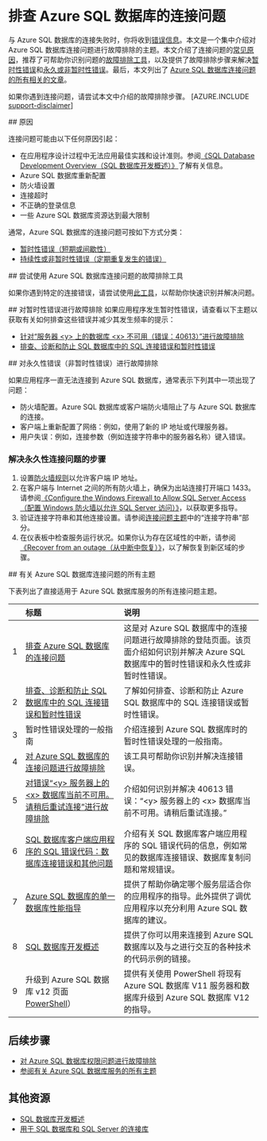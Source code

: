 <properties
	pageTitle="排查 Azure SQL 数据库的常见连接问题"
	description="识别和解决 Azure SQL 数据库常见连接错误的步骤。"
	services="sql-database"
	documentationCenter=""
	authors="dalechen"
	manager="felixwu"
	editor=""/>

<tags
	ms.service="sql-database"
	ms.workload="data-management"
	ms.tgt_pltfrm="na"
	ms.devlang="na"
	ms.topic="article"
	ms.date="08/31/2016"
	wacn.date="11/16/2016"
	ms.author="daleche"/>  


# 排查 Azure SQL 数据库的连接问题

与 Azure SQL 数据库的连接失败时，你将收到[错误信息](/documentation/articles/sql-database-develop-error-messages/)。本文是一个集中介绍对 Azure SQL 数据库连接问题进行故障排除的主题。本文介绍了连接问题的[常见原因](#cause)，推荐了可帮助你识别问题的[故障排除工具](#try-the-troubleshooter-for-azure-sql-database-connectivity-issues)，以及提供了故障排除步骤来解决[暂时性错误](#troubleshoot-transient-errors)和[永久或非暂时性错误](#troubleshoot-the-persistent-errors)。最后，本文列出了 [Azure SQL 数据库连接问题的所有相关的文章](#all-topics-for-azure-sql-database-connection-problems)。

如果你遇到连接问题，请尝试本文中介绍的故障排除步骤。
[AZURE.INCLUDE [support-disclaimer](../../includes/support-disclaimer.md)]

##<a name="cause"></a> 原因

连接问题可能由以下任何原因引起：

- 在应用程序设计过程中无法应用最佳实践和设计准则。参阅[《SQL Database Development Overview（SQL 数据库开发概述）》](/documentation/articles/sql-database-develop-overview/)了解有关信息。
- Azure SQL 数据库重新配置
- 防火墙设置
- 连接超时
- 不正确的登录信息
- 一些 Azure SQL 数据库资源达到最大限制

通常，Azure SQL 数据库的连接问题可按如下方式分类：

- [暂时性错误（短期或间歇性）](#troubleshoot-transient-errors)
- [持续性或非暂时性错误（定期重复发生的错误）](#troubleshoot-the-persistent-errors)

##<a id="try-the-troubleshooter-for-azure-sql-database-connectivity-issues"></a> 尝试使用 Azure SQL 数据库连接问题的故障排除工具

如果你遇到特定的连接错误，请尝试使用[此工具](https://support.microsoft.com/help/10085/troubleshooting-connectivity-issues-with-microsoft-azure-sql-database)，以帮助你快速识别并解决问题。

##<a id="troubleshoot-transient-errors"></a> 对暂时性错误进行故障排除
如果应用程序发生暂时性错误，请查看以下主题以获取有关如何排查这些错误并减少其发生频率的提示：

- [针对“服务器 &lt;y&gt; 上的数据库 &lt;x&gt; 不可用（错误：40613）”进行故障排除](/documentation/articles/sql-database-troubleshoot-connection/)
- [排查、诊断和防止 SQL 数据库中的 SQL 连接错误和暂时性错误](/documentation/articles/sql-database-connectivity-issues/)

<a id="troubleshoot-the-persistent-errors" name="troubleshoot-the-persistent-errors"></a>

##<a id="troubleshoot-the-persistent-errors"></a> 对永久性错误（非暂时性错误）进行故障排除

如果应用程序一直无法连接到 Azure SQL 数据库，通常表示下列其中一项出现了问题：

- 防火墙配置。Azure SQL 数据库或客户端防火墙阻止了与 Azure SQL 数据库的连接。
- 客户端上重新配置了网络：例如，使用了新的 IP 地址或代理服务器。
- 用户失误：例如，连接参数（例如连接字符串中的服务器名称）键入错误。

### 解决永久性连接问题的步骤

1.	设置[防火墙规则](/documentation/articles/sql-database-configure-firewall-settings-powershell/)以允许客户端 IP 地址。
2.	在客户端与 Internet 之间的所有防火墙上，确保为出站连接打开端口 1433。请参阅[《Configure the Windows Firewall to Allow SQL Server Access（配置 Windows 防火墙以允许 SQL Server 访问）》](https://msdn.microsoft.com/zh-cn/library/cc646023.aspx)，以获取更多指导。
3.	验证连接字符串和其他连接设置。请参阅[连接问题主题](/documentation/articles/sql-database-connectivity-issues/#connections-to-azure-sql-database)中的“连接字符串”部分。
4.	在仪表板中检查服务运行状况。如果你认为存在区域性的中断，请参阅[《Recover from an outage（从中断中恢复）》](/documentation/articles/sql-database-disaster-recovery/)，以了解恢复到新区域的步骤。


##<a id="all-topics-for-azure-sql-database-connection-problems"></a> 有关 Azure SQL 数据库连接问题的所有主题

下表列出了直接适用于 Azure SQL 数据库服务的所有连接问题主题。


| &nbsp; | 标题 | 说明 |
| --: | :-- | :-- |
| 1 | [排查 Azure SQL 数据库的连接问题](/documentation/articles/sql-database-troubleshoot-common-connection-issues/) | 这是对 Azure SQL 数据库中的连接问题进行故障排除的登陆页面。该页面介绍如何识别并解决 Azure SQL 数据库中的暂时性错误和永久性或非暂时性错误。 |
| 2 | [排查、诊断和防止 SQL 数据库中的 SQL 连接错误和暂时性错误](/documentation/articles/sql-database-connectivity-issues/) | 了解如何排查、诊断和防止 Azure SQL 数据库中的 SQL 连接错误或暂时性错误。 |
| 3 | 暂时性错误处理的一般指南 | 介绍连接到 Azure SQL 数据库时的暂时性错误处理的一般指南。 |
| 4 | [对 Azure SQL 数据库的连接问题进行故障排除](https://support.microsoft.com/help/10085/troubleshooting-connectivity-issues-with-microsoft-azure-sql-database) | 该工具可帮助你识别并解决连接错误。 |
| 5 | [对错误“&lt;y&gt; 服务器上的 &lt;x&gt; 数据库当前不可用。请稍后重试连接”进行故障排除](/documentation/articles/sql-database-troubleshoot-connection/) | 介绍如何识别并解决 40613 错误：“&lt;y&gt; 服务器上的 &lt;x&gt; 数据库当前不可用。请稍后重试连接。” |
| 6 | [SQL 数据库客户端应用程序的 SQL 错误代码：数据库连接错误和其他问题](/documentation/articles/sql-database-develop-error-messages/) | 介绍有关 SQL 数据库客户端应用程序的 SQL 错误代码的信息，例如常见的数据库连接错误、数据库复制问题和常规错误。 |
| 7 | [Azure SQL 数据库的单一数据库性能指导](/documentation/articles/sql-database-performance-guidance/) | 提供了帮助你确定哪个服务层适合你的应用程序的指导。此外提供了调优应用程序以充分利用 Azure SQL 数据库的建议。 |
| 8 | [SQL 数据库开发概述](/documentation/articles/sql-database-develop-overview/) | 提供了你可以用来连接到 Azure SQL 数据库以及与之进行交互的各种技术的代码示例的链接。 |
| 9 | 升级到 Azure SQL 数据库 v12 页面[PowerShell](/documentation/articles/sql-database-upgrade-server-powershell/)） | 提供有关使用 PowerShell 将现有 Azure SQL 数据库 V11 服务器和数据库升级到 Azure SQL 数据库 V12 的指导。 |


## 后续步骤


- [对 Azure SQL 数据库权限问题进行故障排除](/documentation/articles/sql-database-troubleshoot-permissions/)
- [参阅有关 Azure SQL 数据库服务的所有主题](/documentation/articles/sql-database-index-all-articles/)



## 其他资源

- [SQL 数据库开发概述](/documentation/articles/sql-database-develop-overview/)
- [用于 SQL 数据库和 SQL Server 的连接库](/documentation/articles/sql-database-libraries/)

<!---HONumber=Mooncake_1010_2016-->